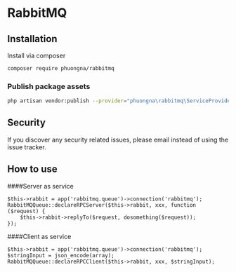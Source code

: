 # RabbitMQ

## Installation

Install via composer
```bash
composer require phuongna/rabbitmq
```

### Publish package assets

```bash
php artisan vendor:publish --provider="phuongna\rabbitmq\ServiceProvider"
```

## Security

If you discover any security related issues, please email
instead of using the issue tracker.

## How to use
####Server as service
```
$this->rabbit = app('rabbitmq.queue')->connection('rabbitmq');
RabbitMQQueue::declareRPCServer($this->rabbit, xxx, function ($request) {
    $this->rabbit->replyTo($request, dosomething($request));
});
```
####Client as service
```
$this->rabbit = app('rabbitmq.queue')->connection('rabbitmq');
$stringInput = json_encode(array);
RabbitMQQueue::declareRPCClient($this->rabbit, xxx, $stringInput);
```
